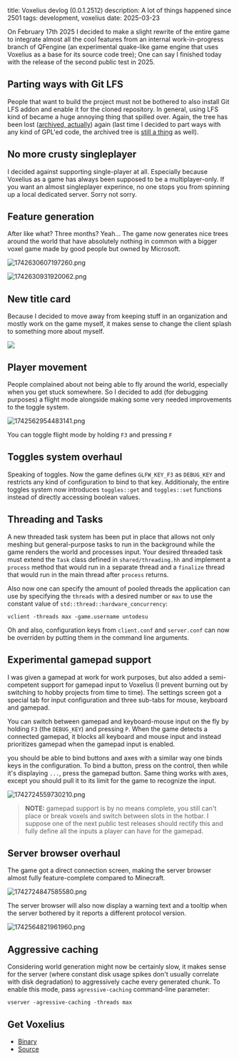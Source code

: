 title: Voxelius devlog (0.0.1.2512)
description: A lot of things happened since 2501
tags: development, voxelius
date: 2025-03-23

On February 17th 2025 I decided to make a slight rewrite of the entire game to integrate almost all the cool features from an internal work-in-progress branch of QFengine (an experimental quake-like game engine that uses Voxelius as a base for its source code tree); One can say I finished today with the release of the second public test in 2025.  

## Parting ways with Git LFS
People that want to build the project must not be bothered to also install Git LFS addon and enable it for the cloned repository. In general, using LFS kind of became a huge annoying thing that spilled over. Again, the tree has been lost ([archived, actually](https://github.com/untodesu/voxelius-lfs)) again (last time I decided to part ways with any kind of GPL'ed code, the archived tree is [still a thing](https://github.com/untodesu/voxelius-gpl) as well).  

## No more crusty singleplayer
I decided against supporting single-player at all. Especially because Voxelius as a game has always been supposed to be a multiplayer-only. If you want an almost singleplayer experince, no one stops you from spinning up a local dedicated server. Sorry not sorry.  

## Feature generation
After like what? Three months? Yeah... The game now generates nice trees around the world that have absolutely nothing in common with a bigger voxel game made by good people but owned by Microsoft.  

![1742630607197260.png](2025-03-23.voxelius-devlog/1742630607197260.png)  

![1742630931920062.png](2025-03-23.voxelius-devlog/1742630931920062.png)  

## New title card
Because I decided to move away from keeping stuff in an organization and mostly work on the game myself, it makes sense to change the client splash to something more about myself.  

![](2025-03-23.voxelius-devlog/1742723769120449.png)  


## Player movement
People complained about not being able to fly around the world, especially when you get stuck somewhere. So I decided to add (for debugging purposes) a flight mode alongside making some very needed improvements to the toggle system.  

![1742562954483141.png](2025-03-23.voxelius-devlog/1742562954483141.png)  

You can toggle flight mode by holding `F3` and pressing `F`

## Toggles system overhaul
Speaking of toggles. Now the game defines `GLFW_KEY_F3` as `DEBUG_KEY` and restricts any kind of configuration to bind to that key. Additionaly, the entire toggles system now introduces `toggles::get` and `toggles::set` functions instead of directly accessing boolean values.  

## Threading and Tasks
A new threaded task system has been put in place that allows not only meshing but general-purpose tasks to run in the background while the game renders the world and processes input. Your desired threaded task must extend the `Task` class defined in `shared/threading.hh` and implement a `process` method that would run in a separate thread and a `finalize` thread that would run in the main thread after `process` returns.  

Also now one can specify the amount of pooled threads the application can use by specifying the `threads` with a desired number or `max` to use the constant value of `std::thread::hardware_concurrency`:  

```
vclient -threads max -game.username untodesu
```

Oh and also, configuration keys from `client.conf` and `server.conf` can now be overriden by putting them in the command line arguments.  

## Experimental gamepad support
I was given a gamepad at work for work purposes, but also added a semi-competent support for gamepad input to Voxelius (I prevent burning out by switching to hobby projects from time to time). The settings screen got a special tab for input configuration and three sub-tabs for mouse, keyboard and gamepad.

You can switch between gamepad and keyboard-mouse input on the fly by holding `F3` (the `DEBUG_KEY`) and pressing `P`. When the game detects a connected gamepad, it blocks all keyboard and mouse input and instead prioritizes gamepad when the gamepad input is enabled.  

you should be able to bind buttons and axes with a similar way one binds keys in the configuration. To bind a button, press on the control, then while it's displaying `...`, press the gamepad button. Same thing works with axes, except you should pull it to its limit for the game to recognize the input.  

![1742724559730210.png](2025-03-23.voxelius-devlog/1742724559730210.png)  

> **NOTE:** gamepad support is by no means complete, you still can't place or break voxels and switch between slots in the hotbar. I suppose one of the next public test releases should rectify this and fully define all the inputs a player can have for the gamepad.  

## Server browser overhaul
The game got a direct connection screen, making the server browser almost fully feature-complete compared to Minecraft.  

![1742724847585580.png](2025-03-23.voxelius-devlog/1742724847585580.png)  

The server browser will also now display a warning text and a tooltip when the server bothered by it reports a different protocol version.  

![1742564821961960.png](2025-03-23.voxelius-devlog/1742564821961960.png)

## Aggressive caching
Considering world generation might now be certainly slow, it makes sense for the server (where constant disk usage spikes don't usually correlate with disk degradation) to aggressively cache every generated chunk. To enable this mode, pass `agressive-caching` command-line parameter:  

```
vserver -agressive-caching -threads max
```

## Get Voxelius

* [Binary](https://github.com/untodesu/voxelius/releases/tag/0.0.1.2512)  
* [Source](https://github.com/untodesu/voxelius)  
